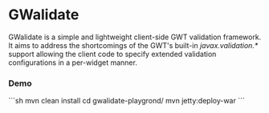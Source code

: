 GWalidate
===============
<p>
GWalidate is a simple and lightweight client-side GWT validation framework. <br/>
It aims to address the shortcomings of the GWT's built-in <i>javax.validation.*</i> support allowing the client code
to specify extended validation configurations in a per-widget manner.
</p>
<h3>Demo</h3>
```sh
  mvn clean install
  cd gwalidate-playgrond/
  mvn jetty:deploy-war
```
